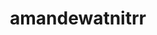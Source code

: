 ---
title: amandewatnitrr
github: https://github.com/amandewatnitrr
mode: light
transition: 1s
score: 74.6
archetype:
- Descriptive
- Badges | Tags | Icons
- Little Bit of Everything
---